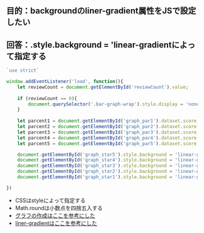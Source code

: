## 目的：backgroundのliner-gradient属性をJSで設定したい
## 回答：.style.background = 'linear-gradientによって指定する


```JavaScript
`use strict`

window.addEventListener('load', function(){
	let reviewCount = document.getElementById('reviewCount').value;
	
	if (reviewCount == 0){
		document.querySelector('.bar-graph-wrap').style.display = 'none';
	}
	
	let parcent1 = document.getElementById('graph_par1').dataset.score;
	let parcent2 = document.getElementById('graph_par2').dataset.score;
	let parcent3 = document.getElementById('graph_par3').dataset.score;
	let parcent4 = document.getElementById('graph_par4').dataset.score;
	let parcent5 = document.getElementById('graph_par5').dataset.score;

	document.getElementById('graph_star5').style.background = 'linear-gradient(to right, #ffcf32 0% ' + Math.round(parcent5) + '%,' + ' lightgray ' + Math.round(parcent5) + '% ' + '100%)'
	document.getElementById('graph_star4').style.background = 'linear-gradient(to right, #ffcf32 0% ' + Math.round(parcent4) + '%,' + ' lightgray ' + Math.round(parcent4) + '% ' + '100%)'
	document.getElementById('graph_star3').style.background = 'linear-gradient(to right, #ffcf32 0% ' + Math.round(parcent3) + '%,' + ' lightgray ' + Math.round(parcent3) + '% ' + '100%)'
	document.getElementById('graph_star2').style.background = 'linear-gradient(to right, #ffcf32 0% ' + Math.round(parcent2) + '%,' + ' lightgray ' + Math.round(parcent2) + '% ' + '100%)'
	document.getElementById('graph_star1').style.background = 'linear-gradient(to right, #ffcf32 0% ' + Math.round(parcent1) + '%,' + ' lightgray ' + Math.round(parcent1) + '% ' + '100%)'

})
```

* CSSはstyleによって指定する
* Math.roundは小数点を四捨五入する
* [グラフの作成はここを参考にした](https://b-risk.jp/blog/2022/06/infographics/)
* [liner-gradientはここを参考にした](https://developer.mozilla.org/ja/docs/Web/CSS/gradient/linear-gradient)

